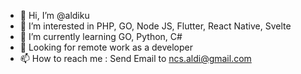 - 👋 Hi, I’m @aldiku
- 👀 I’m interested in PHP, GO, Node JS, Flutter, React Native, Svelte
- 🌱 I’m currently learning GO, Python, C#
- 💞️ Looking for remote work as a developer
- 📫 How to reach me : Send Email to ncs.aldi@gmail.com

<!---
aldiku/aldiku is a ✨ special ✨ repository because its `README.md` (this file) appears on your GitHub profile.
You can click the Preview link to take a look at your changes.
--->
